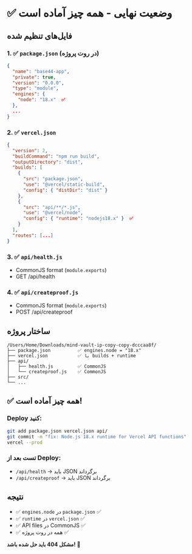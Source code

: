 # ✅ وضعیت نهایی - همه چیز آماده است

## فایل‌های تنظیم شده

### 1. ✅ `package.json` (در روت پروژه)
```json
{
  "name": "base44-app",
  "private": true,
  "version": "0.0.0",
  "type": "module",
  "engines": {
    "node": "18.x"  ✅
  },
  ...
}
```

### 2. ✅ `vercel.json`
```json
{
  "version": 2,
  "buildCommand": "npm run build",
  "outputDirectory": "dist",
  "builds": [
    {
      "src": "package.json",
      "use": "@vercel/static-build",
      "config": { "distDir": "dist" }
    },
    {
      "src": "api/**/*.js",
      "use": "@vercel/node",
      "config": { "runtime": "nodejs18.x" }  ✅
    }
  ],
  "routes": [...]
}
```

### 3. ✅ `api/health.js`
- CommonJS format (`module.exports`)
- GET /api/health

### 4. ✅ `api/createproof.js`
- CommonJS format (`module.exports`)
- POST /api/createproof

## ساختار پروژه

```
/Users/Home/Downloads/mind-vault-ip-copy-copy-dcccaa8f/
├── package.json          ✅ engines.node = "18.x"
├── vercel.json           ✅ با builds + runtime
├── api/
│   ├── health.js         ✅ CommonJS
│   └── createproof.js    ✅ CommonJS
├── src/
└── ...
```

## ✅ همه چیز آماده است!

### Deploy کنید:
```bash
git add package.json vercel.json api/
git commit -m "fix: Node.js 18.x runtime for Vercel API functions"
vercel --prod
```

### تست بعد از Deploy:
- `/api/health` → باید JSON برگرداند
- `/api/createproof` → باید JSON برگرداند

## نتیجه
- ✅ `engines.node` در `package.json` ✅
- ✅ `runtime` در `vercel.json` ✅
- ✅ API files در CommonJS ✅
- ✅ همه در روت پروژه ✅

**مشکل 404 باید حل شده باشد!** 🎉

